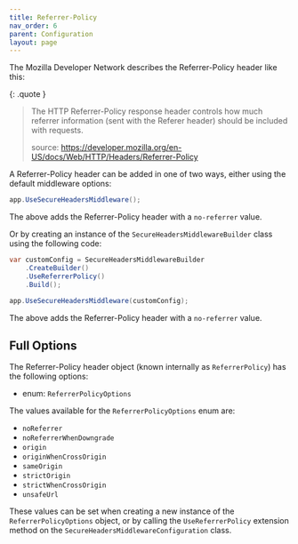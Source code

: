 ```yaml
---
title: Referrer-Policy
nav_order: 6
parent: Configuration
layout: page
---
```


The Mozilla Developer Network describes the Referrer-Policy header like this:

{: .quote }
> The HTTP Referrer-Policy response header controls how much referrer information (sent with the Referer header) should be included with requests.
>
> source: https://developer.mozilla.org/en-US/docs/Web/HTTP/Headers/Referrer-Policy

A Referrer-Policy header can be added in one of two ways, either using the default middleware options:

```csharp
app.UseSecureHeadersMiddleware();
```

The above adds the Referrer-Policy header with a `no-referrer` value.

Or by creating an instance of the `SecureHeadersMiddlewareBuilder` class using the following code:

```csharp
var customConfig = SecureHeadersMiddlewareBuilder
    .CreateBuilder()
    .UseReferrerPolicy()
    .Build();

app.UseSecureHeadersMiddleware(customConfig);
```

The above adds the Referrer-Policy header with a `no-referrer` value.

## Full Options

The Referrer-Policy header object (known internally as `ReferrerPolicy`) has the following options:

- enum: `ReferrerPolicyOptions`

The values available for the `ReferrerPolicyOptions` enum are:

- `noReferrer`
- `noReferrerWhenDowngrade`
- `origin`
- `originWhenCrossOrigin`
- `sameOrigin`
- `strictOrigin`
- `strictWhenCrossOrigin`
- `unsafeUrl`

These values can be set when creating a new instance of the `ReferrerPolicyOptions` object, or by calling the `UseReferrerPolicy` extension method on the `SecureHeadersMiddlewareConfiguration` class.
